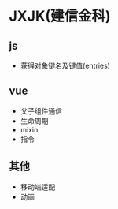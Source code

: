 <!--
 * @Author: your name
 * @Date: 2021-09-16 10:20:59
 * @LastEditTime: 2021-09-16 10:23:45
 * @LastEditors: Please set LastEditors
 * @Description: In User Settings Edit
 * @FilePath: \vue-note\Tips\实战\JK.md
-->

# JXJK(建信金科)

## js

- 获得对象键名及键值(entries)

## vue

- 父子组件通信
- 生命周期
- mixin
- 指令

## 其他

- 移动端适配
- 动画
